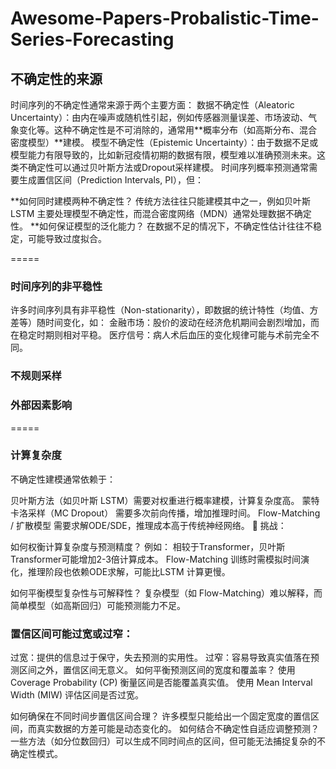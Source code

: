 # Awesome-Papers-Probalistic-Time-Series-Forecasting

## 不确定性的来源
时间序列的不确定性通常来源于两个主要方面：
数据不确定性（Aleatoric Uncertainty）：由内在噪声或随机性引起，例如传感器测量误差、市场波动、气象变化等。这种不确定性是不可消除的，通常用**概率分布（如高斯分布、混合密度模型）**建模。
模型不确定性（Epistemic Uncertainty）：由于数据不足或模型能力有限导致的，比如新冠疫情初期的数据有限，模型难以准确预测未来。这类不确定性可以通过贝叶斯方法或Dropout采样建模。
时间序列概率预测通常需要生成置信区间（Prediction Intervals, PI），但：

**如何同时建模两种不确定性？ 传统方法往往只能建模其中之一，例如贝叶斯 LSTM 主要处理模型不确定性，而混合密度网络（MDN）通常处理数据不确定性。
**如何保证模型的泛化能力？ 在数据不足的情况下，不确定性估计往往不稳定，可能导致过度拟合。

=====
### 时间序列的非平稳性
许多时间序列具有非平稳性（Non-stationarity），即数据的统计特性（均值、方差等）随时间变化，如：
金融市场：股价的波动在经济危机期间会剧烈增加，而在稳定时期则相对平稳。
医疗信号：病人术后血压的变化规律可能与术前完全不同。

### 不规则采样

### 外部因素影响

=====

### 计算复杂度
不确定性建模通常依赖于：

贝叶斯方法（如贝叶斯 LSTM）需要对权重进行概率建模，计算复杂度高。
蒙特卡洛采样（MC Dropout） 需要多次前向传播，增加推理时间。
Flow-Matching / 扩散模型 需要求解ODE/SDE，推理成本高于传统神经网络。
🔹 挑战：

如何权衡计算复杂度与预测精度？ 例如：
相较于Transformer，贝叶斯Transformer可能增加2-3倍计算成本。
Flow-Matching 训练时需模拟时间演化，推理阶段也依赖ODE求解，可能比LSTM 计算更慢。

如何平衡模型复杂性与可解释性？ 复杂模型（如 Flow-Matching）难以解释，而简单模型（如高斯回归）可能预测能力不足。

### 置信区间可能过宽或过窄：
过宽：提供的信息过于保守，失去预测的实用性。
过窄：容易导致真实值落在预测区间之外，置信区间无意义。
如何平衡预测区间的宽度和覆盖率？
使用 Coverage Probability (CP) 衡量区间是否能覆盖真实值。
使用 Mean Interval Width (MIW) 评估区间是否过宽。

如何确保在不同时间步置信区间合理？ 许多模型只能给出一个固定宽度的置信区间，而真实数据的方差可能是动态变化的。
如何结合不确定性自适应调整预测？ 一些方法（如分位数回归）可以生成不同时间点的区间，但可能无法捕捉复杂的不确定性模式。


